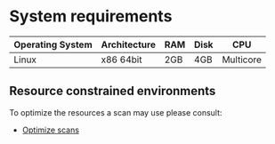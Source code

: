 # System requirements

| Operating System | Architecture | RAM | Disk | CPU         | 
|------------------|--------------|-----|------|-------------|
| Linux            | x86 64bit    | 2GB | 4GB  | Multicore   |

## Resource constrained environments

To optimize the resources a scan may use please consult:

* [Optimize scans](./how-to/optimize-scans.md)
